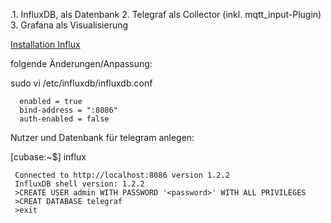 

.1.  InfluxDB, als Datenbank
2.  Telegraf als Collector (inkl. mqtt_input-Plugin)
3.  Grafana als Visualisierung



 [Installation Influx](https://docs.influxdata.com/influxdb/v1.7/introduction/installation/)
 
 folgende Änderungen/Anpassung:
 
 sudo vi /etc/influxdb/influxdb.conf  


```
  enabled = true   
  bind-address = ":8086"   
  auth-enabled = false 
```

Nutzer und Datenbank für telegram anlegen:

[cubase:~$] influx

 
```
 Connected to http://localhost:8086 version 1.2.2  
 InfluxDB shell version: 1.2.2  
 >CREATE USER admin WITH PASSWORD '<password>' WITH ALL PRIVILEGES  
 >CREAT DATABASE telegraf  
 >exit
```
